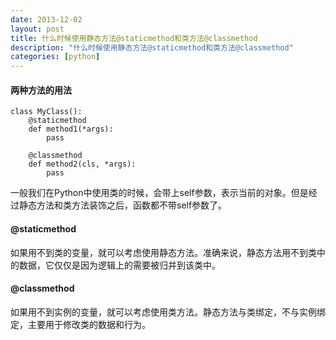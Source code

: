 ```yaml
---
date: 2013-12-02
layout: post
title: 什么时候使用静态方法@staticmethod和类方法@classmethod
description: "什么时候使用静态方法@staticmethod和类方法@classmethod"
categories: [python]
---
```

#### 两种方法的用法

    class MyClass():
        @staticmethod
        def method1(*args):
            pass
        
        @classmethod
        def method2(cls, *args):
            pass


一般我们在Python中使用类的时候，会带上self参数，表示当前的对象。但是经过静态方法和类方法装饰之后，函数都不带self参数了。

#### @staticmethod
如果用不到类的变量，就可以考虑使用静态方法。准确来说，静态方法用不到类中的数据，它仅仅是因为逻辑上的需要被归并到该类中。


#### @classmethod
如果用不到实例的变量，就可以考虑使用类方法。静态方法与类绑定，不与实例绑定，主要用于修改类的数据和行为。
